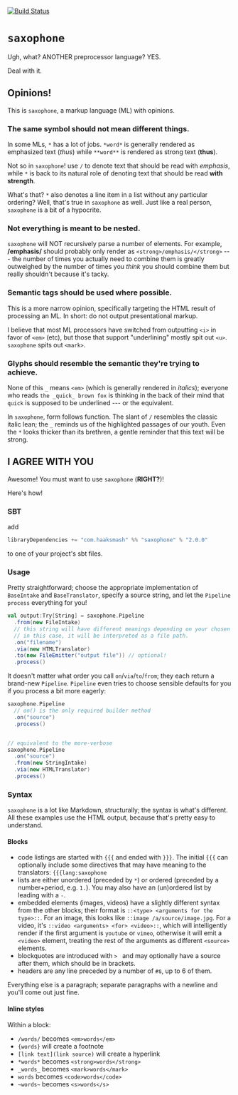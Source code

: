 [![Build Status](https://travis-ci.org/haaksmash/saxophone.svg?branch=master)](https://travis-ci.org/haaksmash/saxophone)
# `saxophone`
Ugh, what? ANOTHER preprocessor language? YES.

Deal with it.

## Opinions!
This is `saxophone`, a markup language (ML) with opinions.

### The same symbol should not mean different things.
In some MLs, `*` has a lot of jobs. `*word*` is generally rendered as emphasized text (*thus*) while `**word**` is rendered as strong text (**thus**).

Not so in `saxophone`! use `/` to denote text that should be read with *emphasis*, while `*` is back to its natural role of denoting text that should be read **with strength**.

What's that? `*` also denotes a line item in a list without any particular ordering? Well, that's true in `saxophone` as well. Just like a real person, `saxophone` is a bit of a hypocrite.

### Not everything is meant to be nested.
`saxophone` will NOT recursively parse a number of elements. For example, **/emphasis/**  should probably only render as `<strong>/emphasis/</strong>` --- the number of times you actually need to combine them is greatly outweighed by the number of times you *think* you should combine them but really shouldn't because it's tacky.

### Semantic tags should be used where possible.
This is a more narrow opinion, specifically targeting the HTML result of processing an ML. In short: do not output presentational markup.

I believe that most ML processors have switched from outputting `<i>` in favor of `<em>` (etc), but those that support "underlining" mostly spit out `<u>`. `saxophone` spits out `<mark>`.

### Glyphs should resemble the semantic they're trying to achieve.
None of this `_` means `<em>` (which is generally rendered in *italics*); everyone who reads `the _quick_ brown fox` is thinking in the back of their mind that `quick` is supposed to be underlined --- or the equivalent.

In `saxophone`, form follows function. The slant of `/` resembles the classic italic lean; the `_` reminds us of the highlighted passages of our youth. Even the `*` looks thicker than its brethren, a gentle reminder that this text will be strong.

## I AGREE WITH YOU
Awesome! You must want to use `saxophone` (**RIGHT?**)!

Here's how!

### SBT
add

```scala
libraryDependencies += "com.haaksmash" %% "saxophone" % "2.0.0"
```
to one of your project's sbt files.

### Usage
Pretty straightforward; choose the appropriate implementation of `BaseIntake` and `BaseTranslator`, specify a source string, and let the `Pipeline` `process` everything for you!

```scala
val output:Try[String] = saxophone.Pipeline
  .from(new FileIntake)
  // this string will have different meanings depending on your chosen intake;
  // in this case, it will be interpreted as a file path.
  .on("filename")
  .via(new HTMLTranslator)
  .to(new FileEmitter("output file")) // optional!
  .process()
```
It doesn't matter what order you call `on`/`via`/`to`/`from`; they each return a brand-new `Pipeline`. `Pipeline` even tries to choose sensible defaults for you if you process a bit more eagerly:

```scala
saxophone.Pipeline
  // on() is the only required builder method
  .on("source")
  .process()


// equivalent to the more-verbose
saxophone.Pipeline
  .on("source")
  .from(new StringIntake)
  .via(new HTMLTranslator)
  .process()
```
### Syntax
`saxophone` is a lot like Markdown, structurally; the syntax is what's different. All these examples use the HTML output, because that's pretty easy to understand.

#### Blocks
* code listings are started with `{{{` and ended with `}}}`. The initial `{{{` can optionally include some directives that may have meaning to the translators: `{{{lang:saxophone`
* lists are either unordered (preceded by `*`) or ordered (preceded by a number+period, e.g. `1.`). You may also have an (un)ordered list by leading with a `-`.
* embedded elements (images, videos) have a slightly different syntax from the other blocks; their format is `::<type> <arguments for the type>::`. For an image, this looks like `::image /a/source/image.jpg`. For a video, it's `::video <arguments> <for> <video>::`, which will intelligently render if the first argument is `youtube` or `vimeo`, otherwise it will emit a `<video>` element, treating the rest of the arguments as different `<source>` elements.
* blockquotes are introduced with `> ` and may optionally have a source after them, which should be in brackets.
* headers are any line preceded by a number of `#`s, up to 6 of them.

Everything else is a paragraph; separate paragraphs with a newline and you'll come out just fine.

#### Inline styles
Within a block:

* `/words/` becomes `<em>words</em>`
* `{words}` will create a footnote
* `[link text](link source)` will create a hyperlink
* `*words*` becomes `<strong>words</strong>`
* `_words_` becomes `<mark>words</mark>`
* ``words`` becomes `<code>words</code>`
* `~words~` becomes `<s>words</s>`

